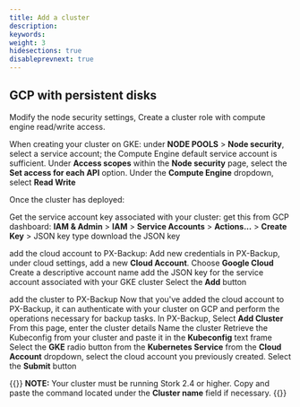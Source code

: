 ```yaml
---
title: Add a cluster
description: 
keywords: 
weight: 3
hidesections: true
disableprevnext: true
---
```


## GCP with persistent disks

Modify the node security settings, Create a cluster role with compute engine read/write access. 

When creating your cluster on GKE:
    under **NODE POOLS** > **Node security**, select a service account; the Compute Engine default service account is sufficient.
    Under **Access scopes** within the **Node security** page, select the **Set access for each API** option. Under the **Compute Engine** dropdown, select **Read Write** 

Once the cluster has deployed:

Get the service account key associated with your cluster:
    get this from GCP dashboard: **IAM & Admin** > **IAM** > **Service Accounts** > **Actions...** > **Create Key** > JSON key type
    download the JSON key

add the cloud account to PX-Backup:
    Add new credentials in PX-Backup, under cloud settings, add a new **Cloud Account**.
    Choose **Google Cloud**
    Create a descriptive account name
    add the JSON key for the service account associated with your GKE cluster
    Select the **Add** button

add the cluster to PX-Backup
    Now that you've added the cloud account to PX-Backup, it can authenticate with your cluster on GCP and perform the operations necessary for backup tasks. 
    In PX-Backup, Select **Add Cluster**
    From this page, enter the cluster details
        Name the cluster
        Retrieve the Kubeconfig from your cluster and paste it in the **Kubeconfig** text frame
        Select the **GKE** radio button from the **Kubernetes Service** 
        from the **Cloud Account** dropdown, select the cloud account you previously created.
        Select the **Submit** button

{{<info>}}
**NOTE:** Your cluster must be running Stork 2.4 or higher. Copy and paste the command located under the **Cluster name** field if necessary.
{{</info>}}
